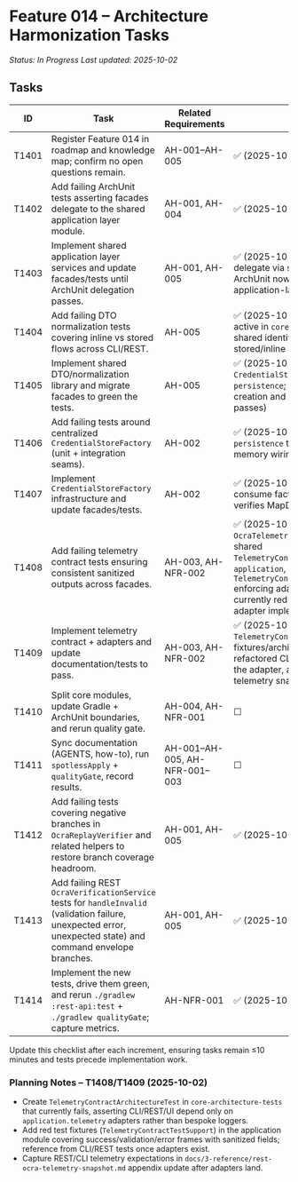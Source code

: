 # Feature 014 – Architecture Harmonization Tasks

_Status: In Progress_
_Last updated: 2025-10-02_

## Tasks
| ID | Task | Related Requirements | Status |
|----|------|----------------------|--------|
| T1401 | Register Feature 014 in roadmap and knowledge map; confirm no open questions remain. | AH-001–AH-005 | ✅ (2025-10-01) |
| T1402 | Add failing ArchUnit tests asserting facades delegate to the shared application layer module. | AH-001, AH-004 | ✅ (2025-10-01) |
| T1403 | Implement shared application layer services and update facades/tests until ArchUnit delegation passes. | AH-001, AH-005 | ✅ (2025-10-02 – REST/UI delegate via shared services; ArchUnit now enforces application-layer dependency) |
| T1404 | Add failing DTO normalization tests covering inline vs stored flows across CLI/REST. | AH-005 | ✅ (2025-10-02 – Alignment tests active in `core-architecture-tests`; shared identifier helper covers stored/inline paths) |
| T1405 | Implement shared DTO/normalization library and migrate facades to green the tests. | AH-005 | ✅ (2025-10-02 – Introduced `CredentialStoreFactory` in `infra-persistence`; CLI/REST delegate creation and ArchUnit guard passes) |
| T1406 | Add failing tests around centralized `CredentialStoreFactory` (unit + integration seams). | AH-002 | ✅ (2025-10-02 – `infra-persistence` tests cover file/in-memory wiring + path resolution) |
| T1407 | Implement `CredentialStoreFactory` infrastructure and update facades/tests. | AH-002 | ✅ (2025-10-02 – CLI/REST consume factory; ArchUnit guard verifies MapDB isolation) |
| T1408 | Add failing telemetry contract tests ensuring consistent sanitized outputs across facades. | AH-003, AH-NFR-002 | ✅ (2025-10-02 – Added `OcraTelemetryContractTest` + shared `TelemetryContractTestSupport` in `application`, and `TelemetryContractArchitectureTest` enforcing adapter usage; tests currently red pending shared adapter implementation) |
| T1409 | Implement telemetry contract + adapters and update documentation/tests to pass. | AH-003, AH-NFR-002 | ✅ (2025-10-02 – Added shared `TelemetryContracts`, new contract fixtures/architecture guard, refactored CLI/REST logging to use the adapter, and refreshed REST telemetry snapshot.) |
| T1410 | Split core modules, update Gradle + ArchUnit boundaries, and rerun quality gate. | AH-004, AH-NFR-001 | ☐ |
| T1411 | Sync documentation (AGENTS, how-to), run `spotlessApply` + `qualityGate`, record results. | AH-001–AH-005, AH-NFR-001–003 | ☐ |
| T1412 | Add failing tests covering negative branches in `OcraReplayVerifier` and related helpers to restore branch coverage headroom. | AH-001, AH-005 | ✅ (2025-10-02) |
| T1413 | Add failing REST `OcraVerificationService` tests for `handleInvalid` (validation failure, unexpected error, unexpected state) and command envelope branches. | AH-001, AH-005 | ✅ (2025-10-02) |
| T1414 | Implement the new tests, drive them green, and rerun `./gradlew :rest-api:test` + `./gradlew qualityGate`; capture metrics. | AH-NFR-001 | ✅ (2025-10-02) |

Update this checklist after each increment, ensuring tasks remain ≤10 minutes and tests precede implementation work.

### Planning Notes – T1408/T1409 (2025-10-02)
- Create `TelemetryContractArchitectureTest` in `core-architecture-tests` that currently fails, asserting CLI/REST/UI depend only on `application.telemetry` adapters rather than bespoke loggers.
- Add red test fixtures (`TelemetryContractTestSupport`) in the application module covering success/validation/error frames with sanitized fields; reference from CLI/REST tests once adapters exist.
- Capture REST/CLI telemetry expectations in `docs/3-reference/rest-ocra-telemetry-snapshot.md` appendix update after adapters land.
